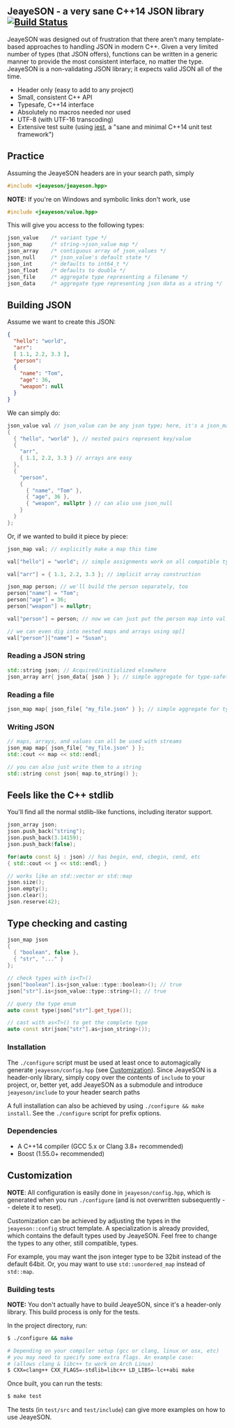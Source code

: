 JeayeSON - a very sane C++14 JSON library [![Build Status](https://travis-ci.org/jeaye/jeayeson.svg?branch=master)](https://travis-ci.org/jeaye/jeayeson)
---

JeayeSON was designed out of frustration that there aren't many
template-based approaches to handling JSON in modern C++. Given a
very limited number of types (that JSON offers), functions
can be written in a generic manner to provide the most consistent
interface, no matter the type. JeayeSON is a non-validating JSON library;
it expects valid JSON all of the time.

  * Header only (easy to add to any project)
  * Small, consistent C++ API
  * Typesafe, C++14 interface
  * Absolutely no macros needed nor used
  * UTF-8 (with UTF-16 transcoding)
  * Extensive test suite (using [jest](https://github.com/jeaye/jest), a "sane and minimal C++14 unit test framework")

Practice
----
Assuming the JeayeSON headers are in your search path, simply
```cpp
#include <jeayeson/jeayeson.hpp>
```
**NOTE:** If you're on Windows and symbolic links don't work, use
```cpp
#include <jeayeson/value.hpp>
```
This will give you access to the following types:
```cpp
json_value    /* variant type */
json_map      /* string->json_value map */
json_array    /* contiguous array of json_values */
json_null     /* json_value's default state */
json_int      /* defaults to int64_t */
json_float    /* defaults to double */
json_file     /* aggregate type representing a filename */
json_data     /* aggregate type representing json data as a string */
```

Building JSON
----
Assume we want to create this JSON:
```json
{
  "hello": "world",
  "arr":
  [ 1.1, 2.2, 3.3 ],
  "person":
  {
    "name": "Tom",
    "age": 36,
    "weapon": null
  }
}
```
We can simply do:
```cpp
json_value val // json_value can be any json type; here, it's a json_map
{
  { "hello", "world" }, // nested pairs represent key/value
  {
    "arr",
    { 1.1, 2.2, 3.3 } // arrays are easy
  },
  {
    "person",
    {
      { "name", "Tom" },
      { "age", 36 },
      { "weapon", nullptr } // can also use json_null
    }
  }
};
```
Or, if we wanted to build it piece by piece:
```cpp
json_map val; // explicitly make a map this time

val["hello"] = "world"; // simple assignments work on all compatible types

val["arr"] = { 1.1, 2.2, 3.3 }; // implicit array construction

json_map person; // we'll build the person separately, too
person["name"] = "Tom";
person["age"] = 36;
person["weapon"] = nullptr;

val["person"] = person; // now we can just put the person map into val

// we can even dig into nested maps and arrays using op[]
val["person"]["name"] = "Susan";
```

### Reading a JSON string
```cpp
std::string json; // Acquired/initialized elsewhere
json_array arr{ json_data{ json } }; // simple aggregate for type-safety
```
### Reading a file
```cpp
json_map map{ json_file{ "my_file.json" } }; // simple aggregate for type-safety
```
### Writing JSON
```cpp
// maps, arrays, and values can all be used with streams
json_map map{ json_file{ "my_file.json" } };
std::cout << map << std::endl;

// you can also just write them to a string
std::string const json{ map.to_string() };
```

Feels like the C++ stdlib
----
You'll find all the normal stdlib-like functions, including iterator support.
```cpp
json_array json;
json.push_back("string");
json.push_back(3.14159);
json.push_back(false);

for(auto const &j : json) // has begin, end, cbegin, cend, etc
{ std::cout << j << std::endl; }

// works like an std::vector or std::map
json.size();
json.empty();
json.clear();
json.reserve(42);
```

Type checking and casting
----
```cpp
json_map json
{
  { "boolean", false },
  { "str", "..." }
};

// check types with is<T>()
json["boolean"].is<json_value::type::boolean>(); // true
json["str"].is<json_value::type::string>(); // true

// query the type enum
auto const type(json["str"].get_type());

// cast with as<T>() to get the complete type
auto const str(json["str"].as<json_string>());
```

### Installation
The `./configure` script must be used at least once to automagically generate `jeayeson/config.hpp` (see [Customization](https://github.com/jeaye/jeayeson#customization)). Since JeayeSON is a header-only library, simply copy over the contents of `include` to your project, or, better yet, add JeayeSON as a submodule and introduce `jeayeson/include` to your header search paths

A full installation can also be achieved by using `./configure && make install`. See the `./configure` script for prefix options.

### Dependencies

* A C++14 compiler (GCC 5.x or Clang 3.8+ recommended)
* Boost (1.55.0+ recommended)

Customization
---
**NOTE**: All configuration is easily done in `jeayeson/config.hpp`, which is generated when you run `./configure` (and is not overwritten subsequently -- delete it to reset).

Customization can be achieved by adjusting the types in the `jeayeson::config` struct template. A specialization is already provided, which contains the default types used by JeayeSON. Feel free to change the types to any other, still compatible, types.

For example, you may want the json integer type to be 32bit instead of the default 64bit. Or, you may want to use `std::unordered_map` instead of `std::map`.

### Building tests
**NOTE:** You don't actually have to build JeayeSON, since it's a header-only
library. This build process is only for the tests.

In the project directory, run:
```bash
$ ./configure && make

# Depending on your compiler setup (gcc or clang, linux or osx, etc)
# you may need to specify some extra flags. An example case:
# (allows clang & libc++ to work on Arch Linux)
$ CXX=clang++ CXX_FLAGS=-stdlib=libc++ LD_LIBS=-lc++abi make
```
Once built, you can run the tests:
```bash
$ make test
```
The tests (in `test/src` and `test/include`) can give more examples
on how to use JeayeSON.
